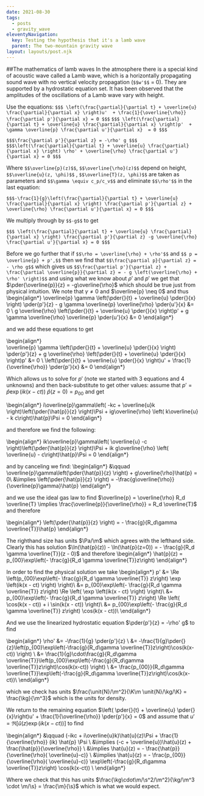 ```yaml
---
date: 2021-08-30
tags:
  - posts
  - gravity_wave
eleventyNavigation:
  key: Testing the hypothesis that it's a lamb wave
  parent: The two-mountain gravity wave
layout: layouts/post.njk
---
```



##The mathematics of lamb waves
In the atmosphere there is a special kind of acoustic wave called a Lamb wave, which is a horizontally propagating sound wave 
with no vertical velocity propagation (`$$w'$$` = 0). They are supported by a hydrostatic equation set. It has been observed that the amplitudes of the oscillations of a Lamb wave vary with height.

Use the equations: 
`$$$ \left(\frac{\partial}{\partial t} + \overline{u} \frac{\partial}{\partial x} \right)u'  + \frac{1}{\overline{\rho}} \frac{\partial p'}{\partial x} = 0 $$$`
`$$$ \left(\frac{\partial}{\partial t} + \overline{u} \frac{\partial}{\partial x} \right)p'  + \gamma \overline{p} \frac{\partial u'}{\partial x}  = 0 $$$`

`$$$\frac{\partial p'}{\partial z} = -\rho' g $$$`
`$$$\left(\frac{\partial}{\partial t} + \overline{u} \frac{\partial}{\partial x} \right) \rho' + \overline{\rho} \frac{\partial u'}{\partial x} = 0 $$$` 


Where `$$\overline{p}(z)$$`,  `$$\overline{\rho}(z)$$` depend on height, `$$\overline{u}(z, \phi)$$` , `$$\overline{T}(z, \phi)$$` are taken as parameters and `$$\gamma \equiv c_p/c_v$$`
and eliminate `$$\rho'$$` in the last equation:

`$$$-\frac{1}{g}\left(\frac{\partial}{\partial t} + \overline{u} \frac{\partial}{\partial x} \right) \frac{\partial p'}{\partial z} + \overline{\rho} \frac{\partial u'}{\partial x} = 0 $$$`

We multiply through by `$$-g$$` to get 


`$$$ \left(\frac{\partial}{\partial t} + \overline{u} \frac{\partial}{\partial x} \right) \frac{\partial p'}{\partial z} -g \overline{\rho} \frac{\partial u'}{\partial x} = 0 $$$`

Before we go further that if `$$\rho = \overline{\rho} + \rho'$$` and `$$ p = \overline{p} + p',$$` then we find that `$$\frac{\partial p}{\partial z} = - \rho g$$` which gives us `$$\frac{\partial p'}{\partial z} + \frac{\partial \overline{p}}{\partial z} = - g \left(\overline{\rho} + \rho' \right)$$` and using what we know about $\rho'$ and $p'$ we get that $\pder{\overline{p}}{z} = -g\overline{\rho}$ which should be true just from physical intuition. We note that $\gamma \neq 0$ and $\overline{p} \neq 0$ and thus
\begin{align*}
    \overline{p} \gamma \left(\pder{}{t} + \overline{u} \pder{}{x} \right) \pder{p'}{z} - g \gamma \overline{p} \overline{\rho}  \pder{u'}{x} &= 0 \\
        g \overline{\rho} \left(\pder{}{t} + \overline{u} \pder{}{x} \right)p'  + g \gamma \overline{\rho} \overline{p} \pder{u'}{x}  &= 0
\end{align*}

and we add these equations to get 

\begin{align*}    
    \overline{p} \gamma \left(\pder{}{t} + \overline{u} \pder{}{x} \right) \pder{p'}{z} + g \overline{\rho} \left(\pder{}{t} + \overline{u} \pder{}{x} \right)p'  &= 0 \\
    \left(\pder{}{t} + \overline{u} \pder{}{x} \right)u'  + \frac{1}{\overline{\rho}} \pder{p'}{x} &= 0
\end{align*}

Which allows us to solve for $p'$ (note we started with 3 equations and 4 unknowns) and then back-substitute to get other values: assume that $p' = \hat{p}\exp(ik(x - ct))$ $\hat{p}(z=0) = p_{00}$ and get

\begin{align*}
    i\overline{p}\gamma\left( -kc + \overline{u}k \right)\left(\pder{\hat{p}}{z} \right)\Psi + ig\overline{\rho} \left( k\overline{u} - k c\right)\hat{p}\Psi = 0
\end{align*}

and therefore we find the following:

\begin{align*}
    ik\overline{p}\gamma\left( \overline{u} -c \right)\left(\pder{\hat{p}}{z} \right)\Psi + ik g\overline{\rho} \left( \overline{u} - c\right)\hat{p}\Psi = 0
\end{align*}

and by canceling we find:
\begin{align*}
    &\qquad \overline{p}\gamma\left(\pder{\hat{p}}{z} \right) +  g\overline{\rho}\hat{p}  = 0\\
    &\implies \left(\pder{\hat{p}}{z} \right)   = -\frac{g\overline{\rho}}{\overline{p}\gamma}\hat{p}
\end{align*}

and we use the ideal gas law to find $\overline{p} = \overline{\rho} R_d \overline{T} \implies \frac{\overline{p}}{\overline{\rho}} =  R_d \overline{T}$ and therefore

\begin{align*}
         \left(\pder{\hat{p}}{z} \right) = - \frac{g}{R_d\gamma \overline{T}}\hat{p}
\end{align*}

The righthand size has units $\Pa/\m$ which agrees with the lefthand side. Clearly this has solution $\ln(\hat{p}(z)) - \ln(\hat{p}(z=0)) = - \frac{g}{R_d \gamma \overline{T}}(z - 0)$ and therefore
\begin{align*}
    \hat{p}(z) = p_{00}\exp\left(- \frac{g}{R_d \gamma \overline{T}}z\right)
\end{align*}

In order to find the physical solution we take 
\begin{align*}
    p' &= \Re \left(p_{00}\exp\left(- \frac{g}{R_d \gamma \overline{T}} z\right) \exp \left(ik(x - ct) \right)  \right)\\
    &= p_{00}\exp\left(- \frac{g}{R_d \gamma \overline{T}} z\right) \Re \left( \exp \left(ik(x - ct) \right)  \right)\\
    &= p_{00}\exp\left(- \frac{g}{R_d \gamma \overline{T}} z\right) \Re \left( \cos(k(x - ct)) + i \sin(k(x - ct)) \right)\\
    &= p_{00}\exp\left(- \frac{g}{R_d \gamma \overline{T}} z\right) \cos(k(x - ct))\\
\end{align*}


And we use the linearized hydrostatic equation $\pder{p'}{z} = -\rho' g$ to find

\begin{align*}
    \rho' &= -\frac{1}{g} \pder{p'}{z} \\
    &= -\frac{1}{g}\pder{}{z}\left(p_{00}\exp\left(-\frac{g}{R_d\gamma \overline{T}}z\right)\cos(k(x-ct))  \right) \\
    &= \frac{1}{g}\cdot\frac{g}{R_d\gamma \overline{T}}\left(p_{00}\exp\left(-\frac{g}{R_d\gamma \overline{T}}z\right)\cos(k(x-ct))  \right) \\
    &= \frac{p_{00}}{R_d\gamma \overline{T}}\exp\left(-\frac{g}{R_d\gamma \overline{T}}z\right)\cos(k(x-ct))\\
\end{align*}

which we check has units $\frac{\unit{N}/\m^2}{\K\m \unit{N}/\kg/\K} = \frac{\kg}{\m^3}$ which is the units for density. 

We return to the remaining equation $\left(
\pder{}{t} + \overline{u} \pder{}{x}\right)u' + \frac{1}{\overline{\rho}} \pder{p'}{x} = 0$ and assume that $u' = \Re \left[\hat{u}(z) \exp(ik(x-ct)) \right]$ to find

\begin{align*}
   &\qquad (-ikc + i\overline{u}k)\hat{u}(z)\Psi + \frac{1}{\overline{\rho}} (ik) \hat{p} \Psi \\
   &\implies (-c + \overline{u})\hat{u}(z) + \frac{\hat{p}}{\overline{\rho}}   \\
    &\implies \hat{u}(z)  = - \frac{\hat{p}}{\overline{\rho}( \overline{u}-c)}   \\
    &\implies \hat{u}(z)  = - \frac{p_{00}}{\overline{\rho}( \overline{u}-c)} \exp\left(-\frac{g}{R_d\gamma \overline{T}}z\right) \cos(k(x-ct)) \\
\end{align*}

Where we check that this has units $\frac{\kg\cdot\m/\s^2/\m^2}{\kg/\m^3 \cdot \m/\s} = \frac{\m}{\s}$ which is what we would expect.

